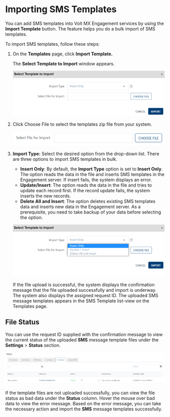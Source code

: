                            


Importing SMS Templates
=======================

You can add SMS templates into Volt MX Engagement services by using the **Import Template** button. The feature helps you do a bulk import of SMS templates.

To import SMS templates, follow these steps:

1.  On the **Templates** page, click **Import Template.**
    
    The **Select Template to Import** window appears.
    
    ![](../Resources/Images/Settings/Templates/smstemplate/importsms_580x195.png)
    
2.  Click Choose File to select the templates zip file from your system.
    
    ![](../Resources/Images/Settings/Templates/smstemplate/importsms2_583x64.png)
    
3.  ****Import Type**:** Select the desired option from the drop-down list. There are three options to import SMS templates in bulk.
    
    *   **Insert Only**: By default, the **Import Type** option is set to **Insert Only**. The option reads the data in the file and inserts SMS templates in the Engagement server. If insert fails, the system displays an error.
    *   **Update/Insert**: The option reads the data in the file and tries to update each record first. If the record update fails, the system inserts the new records.
    *   **Delete All and Insert**: The option deletes existing SMS templates data and inserts new data in the Engagement server. As a prerequisite, you need to take backup of your data before selecting the option.
    
    ![](../Resources/Images/Settings/Templates/smstemplate/importsms3_580x194.png)
    
    If the file upload is successful, the system displays the confirmation message that the file uploaded successfully and import is underway. The system also displays the assigned request ID. The uploaded SMS message templates appears in the SMS Template list-view on the Templates page.
    

File Status
-----------

You can use the request ID supplied with the confirmation message to view the current status of the uploaded **SMS** message template files under the **Settings** > **Status** section.

![](../Resources/Images/Settings/Templates/smstemplate/statussms_619x159.png)

If the template files are not uploaded successfully, you can view the file status as bad data under the **Status** column. Hover the mouse over bad data to view the error message. Based on the error message, you can take the necessary action and import the **SMS** message templates successfully.

